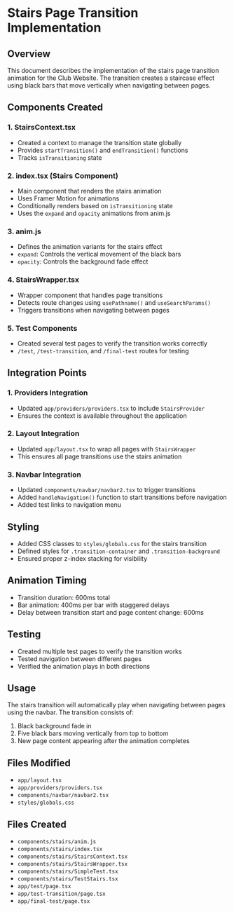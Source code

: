 # Stairs Page Transition Implementation

## Overview
This document describes the implementation of the stairs page transition animation for the Club Website. The transition creates a staircase effect using black bars that move vertically when navigating between pages.

## Components Created

### 1. StairsContext.tsx
- Created a context to manage the transition state globally
- Provides `startTransition()` and `endTransition()` functions
- Tracks `isTransitioning` state

### 2. index.tsx (Stairs Component)
- Main component that renders the stairs animation
- Uses Framer Motion for animations
- Conditionally renders based on `isTransitioning` state
- Uses the `expand` and `opacity` animations from anim.js

### 3. anim.js
- Defines the animation variants for the stairs effect
- `expand`: Controls the vertical movement of the black bars
- `opacity`: Controls the background fade effect

### 4. StairsWrapper.tsx
- Wrapper component that handles page transitions
- Detects route changes using `usePathname()` and `useSearchParams()`
- Triggers transitions when navigating between pages

### 5. Test Components
- Created several test pages to verify the transition works correctly
- `/test`, `/test-transition`, and `/final-test` routes for testing

## Integration Points

### 1. Providers Integration
- Updated `app/providers/providers.tsx` to include `StairsProvider`
- Ensures the context is available throughout the application

### 2. Layout Integration
- Updated `app/layout.tsx` to wrap all pages with `StairsWrapper`
- This ensures all page transitions use the stairs animation

### 3. Navbar Integration
- Updated `components/navbar/navbar2.tsx` to trigger transitions
- Added `handleNavigation()` function to start transitions before navigation
- Added test links to navigation menu

## Styling
- Added CSS classes to `styles/globals.css` for the stairs transition
- Defined styles for `.transition-container` and `.transition-background`
- Ensured proper z-index stacking for visibility

## Animation Timing
- Transition duration: 600ms total
- Bar animation: 400ms per bar with staggered delays
- Delay between transition start and page content change: 600ms

## Testing
- Created multiple test pages to verify the transition works
- Tested navigation between different pages
- Verified the animation plays in both directions

## Usage
The stairs transition will automatically play when navigating between pages using the navbar. The transition consists of:
1. Black background fade in
2. Five black bars moving vertically from top to bottom
3. New page content appearing after the animation completes

## Files Modified
- `app/layout.tsx`
- `app/providers/providers.tsx`
- `components/navbar/navbar2.tsx`
- `styles/globals.css`

## Files Created
- `components/stairs/anim.js`
- `components/stairs/index.tsx`
- `components/stairs/StairsContext.tsx`
- `components/stairs/StairsWrapper.tsx`
- `components/stairs/SimpleTest.tsx`
- `components/stairs/TestStairs.tsx`
- `app/test/page.tsx`
- `app/test-transition/page.tsx`
- `app/final-test/page.tsx`